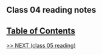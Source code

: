 ## Class 04 reading notes

## [Table of Contents](https://wondwosentsige.github.io/code-201-reading-notes)


























[>> NEXT (class 05 reading)](https://wondwosentsige.github.io/code-201-reading-notes/class-05)


